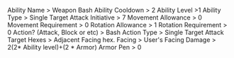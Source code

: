 Ability Name > Weapon Bash
Ability Cooldown > 2
Ability Level >1
Ability Type > Single Target Attack
Initiative > 7
Movement Allowance > 0
Movement Requirement > 0
Rotation Allowance > 1
Rotation Requirement > 0
Action? (Attack, Block or etc) >
Bash
	Action Type > Single Target Attack
	Target Hexes > Adjacent Facing hex.
	Facing > User's Facing
	Damage > 2(2* Ability level)+(2 * Armor)
	Armor Pen > 0